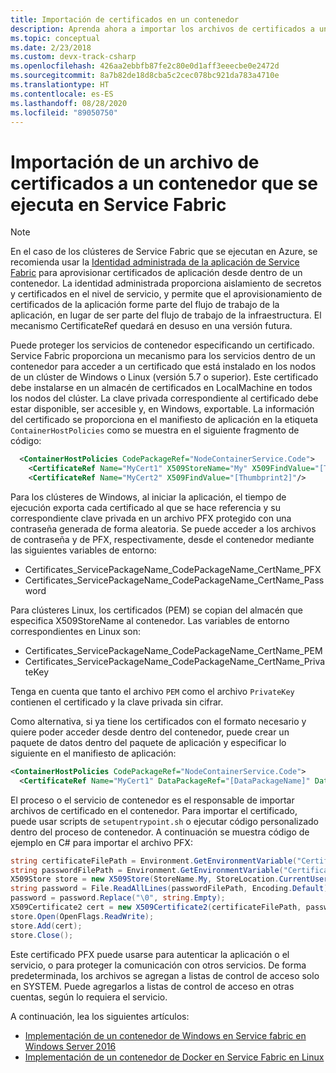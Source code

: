 ```yaml
---
title: Importación de certificados en un contenedor
description: Aprenda ahora a importar los archivos de certificados a un servicio de contenedor de Service Fabric.
ms.topic: conceptual
ms.date: 2/23/2018
ms.custom: devx-track-csharp
ms.openlocfilehash: 426aa2ebbfb87fe2c80e0d1aff3eeecbe0e2472d
ms.sourcegitcommit: 8a7b82de18d8cba5c2cec078bc921da783a4710e
ms.translationtype: HT
ms.contentlocale: es-ES
ms.lasthandoff: 08/28/2020
ms.locfileid: "89050750"
---
```

# <a name="import-a-certificate-file-into-a-container-running-on-service-fabric"></a>Importación de un archivo de certificados a un contenedor que se ejecuta en Service Fabric

> [!NOTE]
> En el caso de los clústeres de Service Fabric que se ejecutan en Azure, se recomienda usar la [Identidad administrada de la aplicación de Service Fabric](https://docs.microsoft.com/azure/service-fabric/concepts-managed-identity) para aprovisionar certificados de aplicación desde dentro de un contenedor. La identidad administrada proporciona aislamiento de secretos y certificados en el nivel de servicio, y permite que el aprovisionamiento de certificados de la aplicación forme parte del flujo de trabajo de la aplicación, en lugar de ser parte del flujo de trabajo de la infraestructura. El mecanismo CertificateRef quedará en desuso en una versión futura.

Puede proteger los servicios de contenedor especificando un certificado. Service Fabric proporciona un mecanismo para los servicios dentro de un contenedor para acceder a un certificado que está instalado en los nodos de un clúster de Windows o Linux (versión 5.7 o superior). Este certificado debe instalarse en un almacén de certificados en LocalMachine en todos los nodos del clúster. La clave privada correspondiente al certificado debe estar disponible, ser accesible y, en Windows, exportable. La información del certificado se proporciona en el manifiesto de aplicación en la etiqueta `ContainerHostPolicies` como se muestra en el siguiente fragmento de código:

```xml
  <ContainerHostPolicies CodePackageRef="NodeContainerService.Code">
    <CertificateRef Name="MyCert1" X509StoreName="My" X509FindValue="[Thumbprint1]"/>
    <CertificateRef Name="MyCert2" X509FindValue="[Thumbprint2]"/>
 ```

Para los clústeres de Windows, al iniciar la aplicación, el tiempo de ejecución exporta cada certificado al que se hace referencia y su correspondiente clave privada en un archivo PFX protegido con una contraseña generada de forma aleatoria. Se puede acceder a los archivos de contraseña y de PFX, respectivamente, desde el contenedor mediante las siguientes variables de entorno: 

* Certificates_ServicePackageName_CodePackageName_CertName_PFX
* Certificates_ServicePackageName_CodePackageName_CertName_Password

Para clústeres Linux, los certificados (PEM) se copian del almacén que especifica X509StoreName al contenedor. Las variables de entorno correspondientes en Linux son:

* Certificates_ServicePackageName_CodePackageName_CertName_PEM
* Certificates_ServicePackageName_CodePackageName_CertName_PrivateKey

Tenga en cuenta que tanto el archivo `PEM` como el archivo `PrivateKey` contienen el certificado y la clave privada sin cifrar.

Como alternativa, si ya tiene los certificados con el formato necesario y quiere poder acceder desde dentro del contenedor, puede crear un paquete de datos dentro del paquete de aplicación y especificar lo siguiente en el manifiesto de aplicación:

```xml
<ContainerHostPolicies CodePackageRef="NodeContainerService.Code">
  <CertificateRef Name="MyCert1" DataPackageRef="[DataPackageName]" DataPackageVersion="[Version]" RelativePath="[Relative Path to certificate inside DataPackage]" Password="[password]" IsPasswordEncrypted="[true/false]"/>
 ```

El proceso o el servicio de contenedor es el responsable de importar archivos de certificado en el contenedor. Para importar el certificado, puede usar scripts de `setupentrypoint.sh` o ejecutar código personalizado dentro del proceso de contenedor. A continuación se muestra código de ejemplo en C# para importar el archivo PFX:

```csharp
string certificateFilePath = Environment.GetEnvironmentVariable("Certificates_MyServicePackage_NodeContainerService.Code_MyCert1_PFX");
string passwordFilePath = Environment.GetEnvironmentVariable("Certificates_MyServicePackage_NodeContainerService.Code_MyCert1_Password");
X509Store store = new X509Store(StoreName.My, StoreLocation.CurrentUser);
string password = File.ReadAllLines(passwordFilePath, Encoding.Default)[0];
password = password.Replace("\0", string.Empty);
X509Certificate2 cert = new X509Certificate2(certificateFilePath, password, X509KeyStorageFlags.MachineKeySet | X509KeyStorageFlags.PersistKeySet);
store.Open(OpenFlags.ReadWrite);
store.Add(cert);
store.Close();
```
Este certificado PFX puede usarse para autenticar la aplicación o el servicio, o para proteger la comunicación con otros servicios. De forma predeterminada, los archivos se agregan a listas de control de acceso solo en SYSTEM. Puede agregarlos a listas de control de acceso en otras cuentas, según lo requiera el servicio.

A continuación, lea los siguientes artículos:

* [Implementación de un contenedor de Windows en Service fabric en Windows Server 2016](service-fabric-get-started-containers.md)
* [Implementación de un contenedor de Docker en Service Fabric en Linux](service-fabric-get-started-containers-linux.md)
